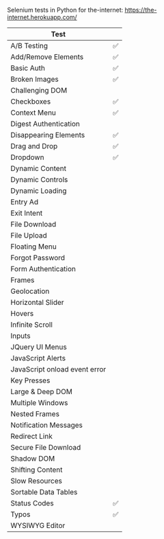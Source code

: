 Selenium tests in Python for the-internet: https://the-internet.herokuapp.com/

|Test                           |  |
|-------------------------------|--|
|A/B Testing                    |✅|
|Add/Remove Elements            |✅|
|Basic Auth                     |✅|
|Broken Images                  |✅|
|Challenging DOM                ||
|Checkboxes                     |✅|
|Context Menu                   |✅|
|Digest Authentication          ||
|Disappearing Elements          |✅|
|Drag and Drop                  |✅|
|Dropdown                       |✅|
|Dynamic Content                ||
|Dynamic Controls               ||
|Dynamic Loading                ||
|Entry Ad                       ||
|Exit Intent                    ||
|File Download                  ||
|File Upload                    ||
|Floating Menu                  ||
|Forgot Password                ||
|Form Authentication            ||
|Frames                         ||
|Geolocation                    ||
|Horizontal Slider              ||
|Hovers                         ||
|Infinite Scroll                ||
|Inputs                         ||
|JQuery UI Menus                ||
|JavaScript Alerts              ||
|JavaScript onload event error  ||
|Key Presses                    ||
|Large & Deep DOM               ||
|Multiple Windows               ||
|Nested Frames                  ||
|Notification Messages          ||
|Redirect Link                  ||
|Secure File Download           ||
|Shadow DOM                     ||
|Shifting Content               ||
|Slow Resources                 ||
|Sortable Data Tables           ||
|Status Codes                   |✅|
|Typos                          |✅|
|WYSIWYG Editor                 ||